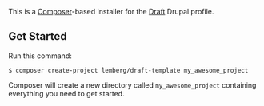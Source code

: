This is a [Composer](https://getcomposer.org)-based installer for the [Draft](https://github.com/lemberg/draft) Drupal profile.

## Get Started

Run this command:

```
$ composer create-project lemberg/draft-template my_awesome_project
```

Composer will create a new directory called `my_awesome_project` containing everything you need to get started.
